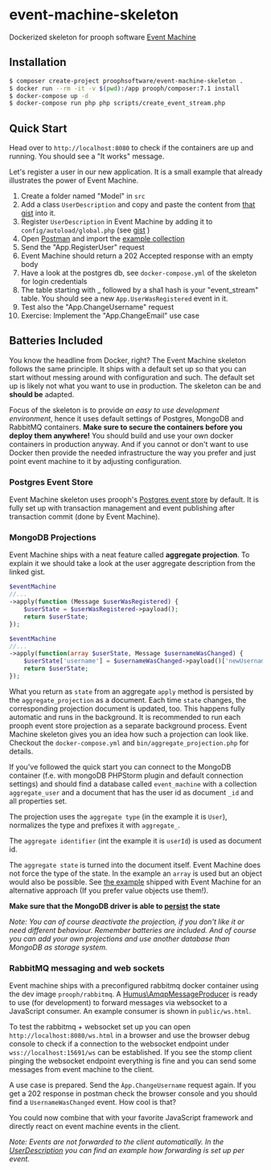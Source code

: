 # event-machine-skeleton
Dockerized skeleton for prooph software [Event Machine](https://github.com/proophsoftware/event-machine)

## Installation

```bash
$ composer create-project proophsoftware/event-machine-skeleton .
$ docker run --rm -it -v $(pwd):/app prooph/composer:7.1 install
$ docker-compose up -d
$ docker-compose run php php scripts/create_event_stream.php
```
## Quick Start

Head over to `http://localhost:8080` to check if the containers are up and running.
You should see a "It works" message.

Let's register a user in our new application. It is a small example that already illustrates the power of Event Machine.

1. Create a folder named "Model" in `src`
2. Add a class `UserDescription` and copy and paste the content from [that gist](https://gist.github.com/codeliner/20c3944195d0c60ceb2a4bbe6d3d2638#file-userdescription-php) into it.
3. Register `UserDescription` in Event Machine by adding it to `config/autoload/global.php` (see [gist](https://gist.github.com/codeliner/20c3944195d0c60ceb2a4bbe6d3d2638#file-global-php) )
4. Open [Postman](https://www.getpostman.com/) and import the [example collection](https://gist.github.com/codeliner/20c3944195d0c60ceb2a4bbe6d3d2638#file-eventmachine_example-postman_collection-json)
5. Send the "App.RegisterUser" request
6. Event Machine should return a 202 Accepted response with an empty body
7. Have a look at the postgres db, see `docker-compose.yml` of the skeleton for login credentials
8. The table starting with _ followed by a sha1 hash is your "event_stream" table. You should see a new `App.UserWasRegistered` event in it.
9. Test also the "App.ChangeUsername" request
10. Exercise: Implement the "App.ChangeEmail" use case

## Batteries Included

You know the headline from Docker, right?
The Event Machine skeleton follows the same principle. It ships with a default set up so that you can start without messing around with configuration and such.
The default set up is likely not what you want to use in production. The skeleton can be and **should be** adapted.

Focus of the skeleton is to provide *an easy to use development environment*, hence it uses default settings of Postgres, MongoDB and RabbitMQ containers.
**Make sure to secure the containers before you deploy them anywhere!** You should build and use your own docker containers in production anyway.
And if you cannot or don't want to use Docker then provide the needed infrastructure the way you prefer and just point event machine to it by adjusting configuration.

### Postgres Event Store

Event Machine skeleton uses prooph's [Postgres event store](https://github.com/prooph/pdo-event-store) by default. 
It is fully set up with transaction management and event publishing after transaction commit (done by Event Machine).
 
### MongoDB Projections

Event Machine ships with a neat feature called **aggregate projection**. To explain it we should take a look at the user aggregate description from
the linked gist.

```php
$eventMachine
//...
->apply(function (Message $userWasRegistered) {
    $userState = $userWasRegistered->payload();
    return $userState;
});

$eventMachine
//...
->apply(function(array $userState, Message $usernameWasChanged) {
    $userState['username'] = $usernameWasChanged->payload()['newUsername'];
    return $userState;
});
```
What you return as `state` from an aggregate `apply` method is persisted by the `aggregate_projection` as a document.
Each time `state` changes, the corresponding projection document is updated, too. This happens fully automatic and runs
in the background. It is recommended to run each prooph event store projection as a separate background process.
Event Machine skeleton gives you an idea how such a projection can look like. Checkout the `docker-compose.yml` and 
`bin/aggregate_projection.php` for details. 

If you've followed the quick start you can connect to the MongoDB container (f.e. with mongoDB PHPStorm plugin and default connection settings)
and should find a database called `event_machine` with a collection `aggregate_user` and a document that has the user id as
document `_id` and all properties set. 

The projection uses the `aggregate type` (in the example it is `User`), normalizes the type and prefixes it with `aggregate_`.

The `aggregate identifier` (int the example it is `userId`) is used as document id.

The `aggregate state` is turned into the document itself. Event Machine does not force the type of the state. In the example an `array`
is used but an object would also be possible. See [the example](https://github.com/proophsoftware/event-machine/blob/master/examples/Aggregate/UserDescription.php#L60) 
shipped with Event Machine for an alternative approach (If you prefer value objects use them!).

**Make sure that the MongoDB driver is able to [persist](http://php.net/manual/de/mongodb.persistence.php) the state**

*Note: You can of course deactivate the projection, if you don't like it or need different behaviour. Remember batteries are included. 
And of course you can add your own projections and use another database than MongoDB as storage system.*

### RabbitMQ messaging and web sockets

Event machine ships with a preconfigured rabbitmq docker container using the dev image `prooph/rabbitmq`.
A [Humus\AmqpMessageProducer](https://github.com/prooph/humus-amqp-producer) is ready to use (for development) to forward messages
via websocket to a JavaScript consumer. An example consumer is shown in `public/ws.html`.

To test the rabbitmq + websocket set up you can open `http://localhost:8080/ws.html` in a browser and use the browser debug console
to check if a connection to the websocket endpoint under `wss://localhost:15691/ws` can be established.
If you see the stomp client pinging the websocket endpoint everything is fine and you can send some messages from event machine to the client.

A use case is prepared. Send the `Àpp.ChangeUsername` request again. If you get a 202 response in postman check the browser console
and you should find a `UsernameWasChanged` event. How cool is that?

You could now combine that with your favorite JavaScript framework and directly react on event machine events in the client.

*Note: Events are not forwarded to the client automatically. In the [UserDescription](https://gist.github.com/codeliner/20c3944195d0c60ceb2a4bbe6d3d2638#file-userdescription-php-L79) you can find an example how forwarding is set up per event.*
